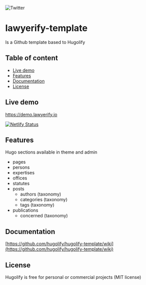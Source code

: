 ![Twitter](https://user-images.githubusercontent.com/4457294/218496662-aad1dff4-73a7-469e-aa6a-829522d0ec6b.png)

# lawyerify-template

Is a Github template based to Hugolify

## Table of content
- [Live demo](#live-demo)
- [Features](#features)
- [Documentation](#documentation)
- [License](#license)

## Live demo
https://demo.lawyerify.io

[![Netlify Status](https://api.netlify.com/api/v1/badges/52a785b6-9320-46e5-bf49-cfeafce44edd/deploy-status)](https://app.netlify.com/sites/lawyerify-demo/deploys)

## Features
Hugo sections available in theme and admin

* pages
* persons
* expertises
* offices
* statutes
* posts
  * authors (taxonomy)
  * categories (taxonomy)
  * tags (taxonomy)
* publications
  * concerned (taxonomy)

## Documentation
[https://github.com/hugolify/hugolify-template/wiki](https://github.com/hugolify/hugolify-template/wiki)

## License
Hugolify is free for personal or commercial projects (MIT license)
